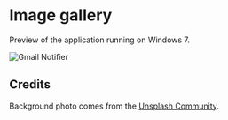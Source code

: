 Image gallery
======
Preview of the application running on Windows 7.

![Gmail Notifier](https://raw.github.com/xavierfoucrier/gmail-notifier/master/gallery/application.png "Gmail Notifier")

Credits
-------
Background photo comes from the [Unsplash Community](https://unsplash.com).